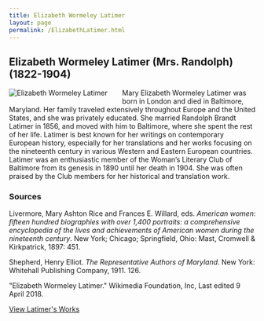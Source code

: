 ```yaml
---
title: Elizabeth Wormeley Latimer
layout: page
permalink: /ElizabethLatimer.html
---
```


## Elizabeth Wormeley Latimer (Mrs. Randolph) (1822-1904)
<div style="float: left;padding-right: 30px;padding-bottom: 15px;"><img src="https://elizajames.github.io/WLCB_draft/assets/img/ElizabethLatimer.jpg" alt="Elizabeth Wormeley Latimer"></div>

Mary Elizabeth Wormeley Latimer was born in London and died in Baltimore, Maryland. Her family traveled extensively throughout Europe and the United States, and she was privately educated. She married Randolph Brandt Latimer in 1856, and moved with him to Baltimore, where she spent the rest of her life. Latimer is best known for her writings on contemporary European history, especially for her translations and her works focusing on the nineteenth century in various Western and Eastern European countries. Latimer was an enthusiastic member of the Woman’s Literary Club of Baltimore from its genesis in 1890 until her death in 1904. She was often praised by the Club members for her historical and translation work.

### Sources

Livermore, Mary Ashton Rice and Frances E. Willard, eds. *American women: fifteen hundred biographies with over 1,400 portraits: a comprehensive encyclopedia of the lives and achievements of American women during the nineteenth century*. New York; Chicago; Springfield, Ohio: Mast, Cromwell & Kirkpatrick, 1897: 451.

Shepherd, Henry Elliot. *The Representative Authors of Maryland*. New York: Whitehall Publishing Company, 1911. 126.

"Elizabeth Wormeley Latimer." Wikimedia Foundation, Inc, Last edited 9 April 2018.

[View Latimer's Works](https://elizajames.github.io/WLCB_draft/browse.html#latimer)